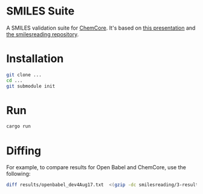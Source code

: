 # SMILES Suite

A SMILES validation suite for [ChemCore](https::crates.io/chemcore). It's based on [this presentation](https://www.slideshare.net/NextMoveSoftware/a-de-facto-standard-or-a-freeforall) and [the smilesreading repository](https://github.com/nextmovesoftware/smilesreading.git).

# Installation

```bash
git clone ...
cd ...
git submodule init
```

# Run

```bash
cargo run
```

# Diffing

For example, to compare results for Open Babel and ChemCore, use the following:

```bash
diff results/openbabel_dev4Aug17.txt  <(gzip -dc smilesreading/3-results/chembl/openbabel_dev9May18_reading_openbabel_dev4Aug17.txt.gz) --strip-trailing-cr | code -
```